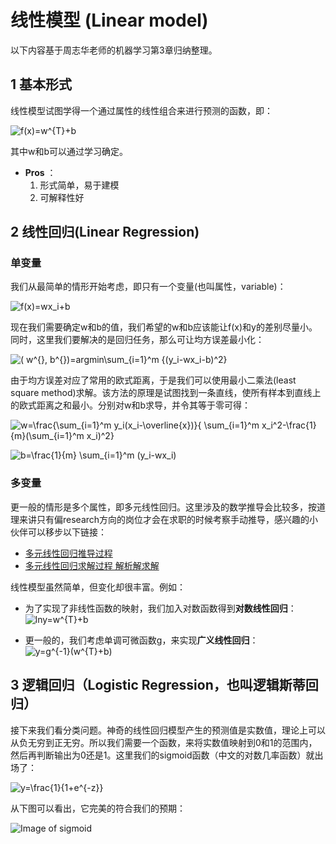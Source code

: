 # 线性模型 (Linear model)
以下内容基于周志华老师的机器学习第3章归纳整理。

## 1 基本形式
线性模型试图学得一个通过属性的线性组合来进行预测的函数，即：

![f(x)=w^{T}+b](https://render.githubusercontent.com/render/math?math=f(x)%3Dw%5E%7BT%7D%2Bb)

其中w和b可以通过学习确定。

- **Pros** ：
  1. 形式简单，易于建模
  2. 可解释性好
  
## 2 线性回归(Linear Regression)

### 单变量
我们从最简单的情形开始考虑，即只有一个变量(也叫属性，variable)：

![f(x)=wx_i+b](https://render.githubusercontent.com/render/math?math=f(x)%3Dwx_i%2Bb)

现在我们需要确定w和b的值，我们希望的w和b应该能让f(x)和y的差别尽量小。同时，这里我们要解决的是回归任务，那么可让均方误差最小化：

![( w^{*}, b^{*})=argmin\sum_{i=1}^m {(y_i-wx_i-b)^2} ](https://render.githubusercontent.com/render/math?math=(%20w%5E%7B*%7D%2C%20b%5E%7B*%7D)%3Dargmin%5Csum_%7Bi%3D1%7D%5Em%20%7B(y_i-wx_i-b)%5E2%7D%20)

由于均方误差对应了常用的欧式距离，于是我们可以使用最小二乘法(least square method)求解。该方法的原理是试图找到一条直线，使所有样本到直线上的欧式距离之和最小。分别对w和b求导，并令其等于零可得：

![w=\frac{\sum_{i=1}^m y_i(x_i-\overline{x})}{ \sum_{i=1}^m x_i^2-\frac{1}{m}(\sum_{i=1}^m x_i)^2} ](https://render.githubusercontent.com/render/math?math=w%3D%5Cfrac%7B%5Csum_%7Bi%3D1%7D%5Em%20y_i(x_i-%5Coverline%7Bx%7D)%7D%7B%20%5Csum_%7Bi%3D1%7D%5Em%20x_i%5E2-%5Cfrac%7B1%7D%7Bm%7D(%5Csum_%7Bi%3D1%7D%5Em%20x_i)%5E2%7D%20)

![b=\frac{1}{m} \sum_{i=1}^m (y_i-wx_i) ](https://render.githubusercontent.com/render/math?math=b%3D%5Cfrac%7B1%7D%7Bm%7D%20%5Csum_%7Bi%3D1%7D%5Em%20(y_i-wx_i)%20)

### 多变量
更一般的情形是多个属性，即多元线性回归。这里涉及的数学推导会比较多，按道理来讲只有偏research方向的岗位才会在求职的时候考察手动推导，感兴趣的小伙伴可以移步以下链接：

- [多元线性回归推导过程](https://blog.csdn.net/weixin_39445556/article/details/81416133)
- [多元线性回归求解过程 解析解求解](https://blog.csdn.net/weixin_39445556/article/details/83543945)

线性模型虽然简单，但变化却很丰富。例如：
- 为了实现了非线性函数的映射，我们加入对数函数得到**对数线性回归**：
![lny=w^{T}+b](https://render.githubusercontent.com/render/math?math=lny%3Dw%5E%7BT%7D%2Bb)

- 更一般的，我们考虑单调可微函数g，来实现**广义线性回归**：
![y=g^{-1}(w^{T}+b)](https://render.githubusercontent.com/render/math?math=y%3Dg%5E%7B-1%7D(w%5E%7BT%7D%2Bb))

## 3 逻辑回归（Logistic Regression，也叫逻辑斯蒂回归）
接下来我们看分类问题。神奇的线性回归模型产生的预测值是实数值，理论上可以从负无穷到正无穷。所以我们需要一个函数，来将实数值映射到0和1的范围内，然后再判断输出为0还是1。这里我们的sigmoid函数（中文的对数几率函数）就出场了：

![y=\frac{1}{1+e^{-z}} ](https://render.githubusercontent.com/render/math?math=y%3D%5Cfrac%7B1%7D%7B1%2Be%5E%7B-z%7D%7D%20)

从下图可以看出，它完美的符合我们的预期：

![Image of sigmoid](https://github.com/songchangyi/MachineLearningResume/blob/master/img/sigmoid.png)
